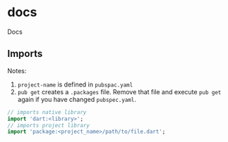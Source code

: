 # docs
Docs

## Imports

Notes:
1. `project-name` is defined in `pubspac.yaml`
2. `pub get` creates a `.packages` file. Remove that file and execute `pub get` again if you have changed `pubspec.yaml`.

```dart
// imports native library
import 'dart:<library>';
// imports project library
import 'package:<project_name>/path/to/file.dart';
```
